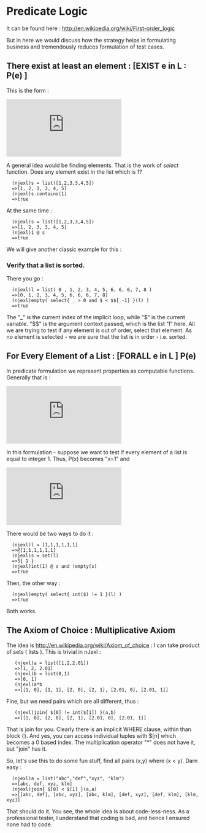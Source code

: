 # Predicate Logic 

It can be found here : http://en.wikipedia.org/wiki/First-order_logic

But in here we would discuss how the strategy helps in formulating business and tremendously reduces formulation of test cases. 

## There exist at least an element : [EXIST e in L : P(e) ]

This is the form : 

![Exists Form](http://latex.codecogs.com/gif.latex?%5Cfn_phv%20%5Cexists%20x%20%5Cin%20L%20%5C%3B%20%3B%5C%3B%20P%28x%29%20%3A%20TRUE)

A general idea would be finding elements. That is the work of *select* function.
Does any element exist in the list which is 1? 

      (njexl)s = list([1,2,3,3,4,5])
      =>[1, 2, 3, 3, 4, 5]
      (njexl)s.contains(1)
      =>true


At the same time  : 
      
      (njexl)s = list([1,2,3,3,4,5])
      =>[1, 2, 3, 3, 4, 5]
      (njexl)1 @ s 
      =>true

We will give another classic example for this : 

### Verify that a list is sorted.
There you go : 

      (njexl)l = list( 0 , 1, 2, 3, 4, 5, 6, 6, 6, 7, 8 )
      =>[0, 1, 2, 3, 4, 5, 6, 6, 6, 7, 8]
      (njexl)empty( select{ _ > 0 and $ < $$[_-1] }(l) )
      =>true

The "_" is the current index of the implicit loop, while "$" is the current variable. "$$" is the argument context 
passed, which is the list "l" here.
All we are trying to test if any element is out of order, select that element.
As no element is selected - we are sure that the list is in order - i.e. sorted.

## For Every Element of a List  : [FORALL e in L ] P(e)

In predicate formulation we represent properties as computable functions.
Generally that is : 

![For all Form ](http://latex.codecogs.com/gif.latex?%5Cfn_phv%20%5Cforall%20x%20%5Cin%20L%20%5C%3B%20%3B%5C%3B%20P%28x%29%20%3A%20TRUE)

In this formulation - suppose we want to test if every element of a list is equal to integer 1.
Thus, P(x) becomes "x=1" and 

![Predicate Form of x = 1 ](http://latex.codecogs.com/gif.latex?%5Cfn_phv%20%5Cforall%20x%20%5Cin%20L%20%5C%3B%20%3B%5C%3B%20x%20%3D%201)


There would be two ways to do it : 


      (njexl)l = [1,1,1,1,1,1]    
      =>@[1,1,1,1,1,1]
      (njexl)s = set(l)              
      =>S{ 1 }
      (njexl)int(1) @ s and !empty(s)
      =>true

Then, the other way : 

      (njexl)empty( select{ int($) != 1 }(l) )
      =>true

Both works. 

## The Axiom of Choice : Multiplicative Axiom 

The idea is http://en.wikipedia.org/wiki/Axiom_of_choice : I can take product of sets ( lists ).
This is trivial in nJexl : 


       (njexl)a = list([1,2,2.01])
       =>[1, 2, 2.01]
       (njexl)b = list(0,1)
       =>[0, 1]
       (njexl)a*b
       =>[[1, 0], [1, 1], [2, 0], [2, 1], [2.01, 0], [2.01, 1]]

Fine, but we need pairs which are all different, thus : 

       (njexl)join{ $[0] != int($[1]) }(a,b)
       =>[[1, 0], [2, 0], [2, 1], [2.01, 0], [2.01, 1]]

 That is join for you. Clearly there is an implicit WHERE clause, within than block {}.
And yes, you can access individual tuples with $[n] which becomes a 0 based index.
The multiplication operator "*" does not have it, but "join" has it.

So, let's use this to do some fun stuff, find all pairs (x,y) where (x < y). 
Darn easy :

      (njexl)a = list("abc","def","xyz", "klm")           
      =>[abc, def, xyz, klm]
      (njexl)join{ $[0] < $[1] }(a,a)
      =>[[abc, def], [abc, xyz], [abc, klm], [def, xyz], [def, klm], [klm, xyz]]  


That should do it. You see, the whole idea is about code-less-ness.
As a professional tester, I understand that coding is bad, and hence I ensured none had to code.


